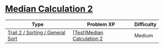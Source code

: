 # [Median Calculation 2](https://www.codetree.ai/trails/complete/curated-cards/test-get-median-2)

|Type|Problem XP|Difficulty|
|---|---|---|
|[Trail 2 / Sorting / General Sort](https://www.codetree.ai/trail-info/novice-mid/)|[[Test]Median Calculation 2](https://www.codetree.ai/trails/complete/curated-cards/test-get-median-2/)|Medium|

